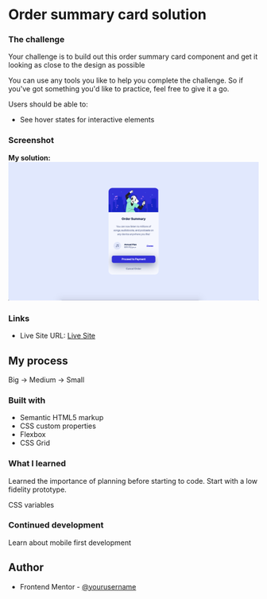 # Order summary card solution

### The challenge

Your challenge is to build out this order summary card component and get it looking as close to the design as possible   

You can use any tools you like to help you complete the challenge. So if you've got something you'd like to practice, feel free to give it a go.

Users should be able to:

- See hover states for interactive elements

### Screenshot
**My solution:**
![](screenshot.jpg)

### Links

<!-- - Solution URL: [github](https://github.com/tristansetha/order-summary-component-main) -->
- Live Site URL: [Live Site](https://tristansetha.github.io/order-summary-component-main/)

## My process

Big -> Medium -> Small

### Built with

- Semantic HTML5 markup
- CSS custom properties
- Flexbox
- CSS Grid


### What I learned

Learned the importance of planning before starting to code. Start with a low fidelity prototype.   

CSS variables

### Continued development

Learn about mobile first development

<!-- ### Useful resources -->

<!-- - [Example resource 1](https://www.example.com) - This helped me for XYZ reason. I really liked this pattern and will use it going forward.
- [Example resource 2](https://www.example.com) - This is an amazing article which helped me finally understand XYZ. I'd recommend it to anyone still learning this concept. -->


## Author

- Frontend Mentor - [@yourusername](https://www.frontendmentor.io/profile/tristansetha)

<!-- ## Acknowledgments -->

